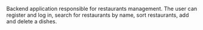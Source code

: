 Backend application responsible for restaurants management. The user can register and log in, search for restaurants by name, sort restaurants, add and delete a dishes.
